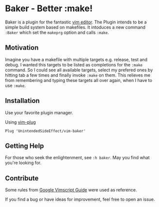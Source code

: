 # Baker - Better :make!

Baker is a plugin for the fantastic [vim editor](https://github.com/vim/vim/).
The Plugin intends to be a simple build system based on makefiles. It
intoduces a new command `:Baker` which set the `makeprg` option and calls `:make`.

## Motivation

Imagine you have a makefile with multiple targets e.g. release, test and debug.
I wanted this targets to be listed as completions for the `:make` command.
So I could see all available targets, select my prefered ones by hitting
tab a few times and finally invoke `:make` on them. This relieves me from
remembering and typing these targets all over again, when I have to use `:make`.

## Installation

Use your favorite plugin manager.

Using [vim-plug](https://github.com/junegunn/vim-plug)

    Plug 'UnintendedSideEffect/vim-baker'

## Getting Help

For those who seek the enlightenment, see `:h baker`. May you find what you're
looking for.

## Contribute

Some rules from [Google Vimscript Guide](https://google.github.io/styleguide/vimscriptfull.xml) were used as reference.

If you find a bug or have ideas for improvement, feel free to open an issue.
